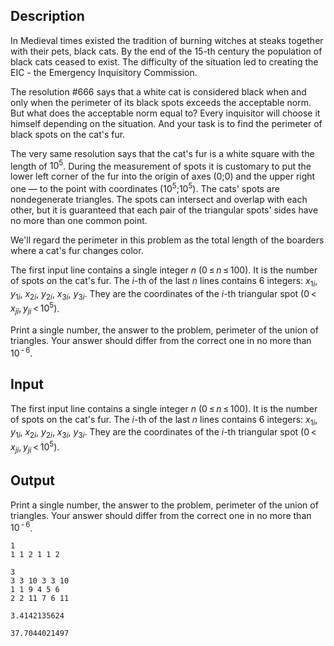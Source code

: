 ## Description

<div><p>In Medieval times existed the tradition of burning witches at steaks together with their pets, black cats. By the end of the 15-th century the population of black cats ceased to exist. The difficulty of the situation led to creating the EIC - the Emergency Inquisitory Commission.</p><p>The resolution #666 says that a white cat is considered black when and only when the perimeter of its black spots exceeds the acceptable norm. But what does the acceptable norm equal to? Every inquisitor will choose it himself depending on the situation. And your task is to find the perimeter of black spots on the cat's fur.</p><p>The very same resolution says that the cat's fur is a white square with the length of <span class="tex-span">10<sup class="upper-index">5</sup></span>. During the measurement of spots it is customary to put the lower left corner of the fur into the origin of axes <span class="tex-span">(0;0)</span> and the upper right one — to the point with coordinates <span class="tex-span">(10<sup class="upper-index">5</sup>;10<sup class="upper-index">5</sup>)</span>. The cats' spots are nondegenerate triangles. The spots can intersect and overlap with each other, but it is guaranteed that each pair of the triangular spots' sides have no more than one common point.</p><p>We'll regard the perimeter in this problem as the total length of the boarders where a cat's fur changes color.</p></div><div class="input-specification"><p>The first input line contains a single integer <span class="tex-span"><i>n</i></span> (<span class="tex-span">0 ≤ <i>n</i> ≤ 100</span>). It is the number of spots on the cat's fur. The <span class="tex-span"><i>i</i></span>-th of the last <span class="tex-span"><i>n</i></span> lines contains <span class="tex-span">6</span> integers: <span class="tex-span"><i>x</i><sub class="lower-index">1<i>i</i></sub></span>, <span class="tex-span"><i>y</i><sub class="lower-index">1<i>i</i></sub></span>, <span class="tex-span"><i>x</i><sub class="lower-index">2<i>i</i></sub></span>, <span class="tex-span"><i>y</i><sub class="lower-index">2<i>i</i></sub></span>, <span class="tex-span"><i>x</i><sub class="lower-index">3<i>i</i></sub></span>, <span class="tex-span"><i>y</i><sub class="lower-index">3<i>i</i></sub></span>. They are the coordinates of the <span class="tex-span"><i>i</i></span>-th triangular spot <span class="tex-span">(0 &lt; <i>x</i><sub class="lower-index"><i>ji</i></sub>, <i>y</i><sub class="lower-index"><i>ji</i></sub> &lt; 10<sup class="upper-index">5</sup>)</span>.</p></div><div class="output-specification"><p>Print a single number, the answer to the problem, perimeter of the union of triangles. Your answer should differ from the correct one in no more than <span class="tex-span">10<sup class="upper-index"> - 6</sup></span>.</p></div>

## Input

<p>The first input line contains a single integer <span class="tex-span"><i>n</i></span> (<span class="tex-span">0 ≤ <i>n</i> ≤ 100</span>). It is the number of spots on the cat's fur. The <span class="tex-span"><i>i</i></span>-th of the last <span class="tex-span"><i>n</i></span> lines contains <span class="tex-span">6</span> integers: <span class="tex-span"><i>x</i><sub class="lower-index">1<i>i</i></sub></span>, <span class="tex-span"><i>y</i><sub class="lower-index">1<i>i</i></sub></span>, <span class="tex-span"><i>x</i><sub class="lower-index">2<i>i</i></sub></span>, <span class="tex-span"><i>y</i><sub class="lower-index">2<i>i</i></sub></span>, <span class="tex-span"><i>x</i><sub class="lower-index">3<i>i</i></sub></span>, <span class="tex-span"><i>y</i><sub class="lower-index">3<i>i</i></sub></span>. They are the coordinates of the <span class="tex-span"><i>i</i></span>-th triangular spot <span class="tex-span">(0 &lt; <i>x</i><sub class="lower-index"><i>ji</i></sub>, <i>y</i><sub class="lower-index"><i>ji</i></sub> &lt; 10<sup class="upper-index">5</sup>)</span>.</p>

## Output

<p>Print a single number, the answer to the problem, perimeter of the union of triangles. Your answer should differ from the correct one in no more than <span class="tex-span">10<sup class="upper-index"> - 6</sup></span>.</p>





```input1
1
1 1 2 1 1 2

```




```input2
3
3 3 10 3 3 10
1 1 9 4 5 6
2 2 11 7 6 11

```




```output1
3.4142135624

```




```output2
37.7044021497

```


